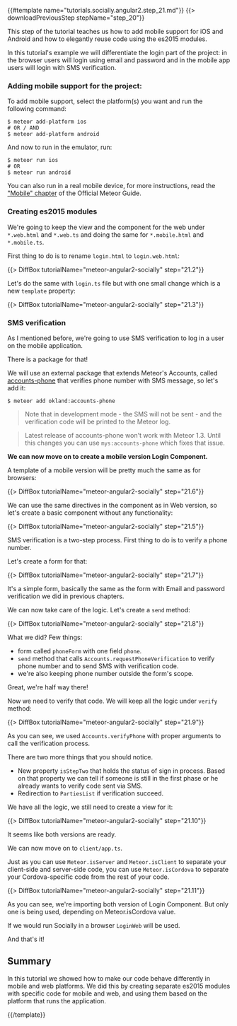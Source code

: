{{#template name="tutorials.socially.angular2.step_21.md"}}
{{> downloadPreviousStep stepName="step_20"}}

This step of the tutorial teaches us how to add mobile support for iOS and Android and how to elegantly reuse code using the es2015 modules.

In this tutorial's example we will differentiate the login part of the project: in the browser users will login using email and password and in the mobile app users will login with SMS verification.

### Adding mobile support for the project:

To add mobile support, select the platform(s) you want and run the following command:

    $ meteor add-platform ios
    # OR / AND
    $ meteor add-platform android

And now to run in the emulator, run:

    $ meteor run ios
    # OR
    $ meteor run android

You can also run in a real mobile device, for more instructions, read the ["Mobile" chapter](http://guide.meteor.com/mobile.html) of the Official Meteor Guide.

### Creating es2015 modules

We're going to keep the view and the component for the web under `*.web.html` and `*.web.ts` and doing the same for `*.mobile.html` and `*.mobile.ts`.

First thing to do is to rename `login.html` to `login.web.html`:

{{> DiffBox tutorialName="meteor-angular2-socially" step="21.2"}}

Let's do the same with `login.ts` file but with one small change which is a new `template` property:

{{> DiffBox tutorialName="meteor-angular2-socially" step="21.3"}}


### SMS verification

As I mentioned before, we're going to use SMS verification to log in a user on the mobile application.

There is a package for that!

We will use an external package that extends Meteor's Accounts, called [accounts-phone](https://atmospherejs.com/okland/accounts-phone) that verifies phone number with SMS message, so let's add it:

    $ meteor add okland:accounts-phone

> Note that in development mode - the SMS will not be sent - and the verification code will be printed to the Meteor log.

> Latest release of accounts-phone won't work with Meteor 1.3.
Until this changes you can use `mys:accounts-phone` which fixes that issue.

**We can now move on to create a mobile version Login Component.**

A template of a mobile version will be pretty much the same as for browsers:

{{> DiffBox tutorialName="meteor-angular2-socially" step="21.6"}}

We can use the same directives in the component as in Web version, so let's create a basic component without any functionality:

{{> DiffBox tutorialName="meteor-angular2-socially" step="21.5"}}

SMS verification is a two-step process. First thing to do is to verify a phone number.

Let's create a form for that:

{{> DiffBox tutorialName="meteor-angular2-socially" step="21.7"}}

It's a simple form, basically the same as the form with Email and password verification we did in previous chapters.

We can now take care of the logic. Let's create a `send` method:

{{> DiffBox tutorialName="meteor-angular2-socially" step="21.8"}}

What we did? Few things:

* form called `phoneForm` with one field `phone`.
* `send` method that calls `Accounts.requestPhoneVerification` to verify phone number and to send SMS with verification code.
* we're also keeping phone number outside the form's scope.

Great, we're half way there!

Now we need to verify that code. We will keep all the logic under `verify` method:

{{> DiffBox tutorialName="meteor-angular2-socially" step="21.9"}}

As you can see, we used `Accounts.verifyPhone` with proper arguments to call the verification process.

There are two more things that you should notice.

* New property `isStepTwo` that holds the status of sign in process. Based on that property we can tell if someone is still in the first phase or he already wants to verify code sent via SMS.
* Redirection to `PartiesList` if verification succeed.

We have all the logic, we still need to create a view for it:

{{> DiffBox tutorialName="meteor-angular2-socially" step="21.10"}}

It seems like both versions are ready.

We can now move on to `client/app.ts`.

Just as you can use `Meteor.isServer` and `Meteor.isClient` to separate your client-side and server-side code, you can use `Meteor.isCordova` to separate your Cordova-specific code from the rest of your code.

{{> DiffBox tutorialName="meteor-angular2-socially" step="21.11"}}

As you can see, we're importing both version of Login Component. But only one is being used, depending on Meteor.isCordova value.

If we would run Socially in a browser `LoginWeb` will be used.

And that's it!


## Summary

In this tutorial we showed how to make our code behave differently in mobile and web platforms. We did this by creating separate es2015 modules with specific code for mobile and web, and using them based on the platform that runs the application.

{{/template}}
